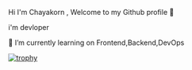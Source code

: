 Hi I'm Chayakorn , Welcome to my Github profile 👋

i'm devloper

🌱 I’m currently learning on Frontend,Backend,DevOps

[![trophy](https://github-profile-trophy.vercel.app/?username=chayakorn)](https://github.com/chayakorn/github-profile-trophy)
<!--
**chayakorn/chayakorn** is a ✨ _special_ ✨ repository because its `README.md` (this file) appears on your GitHub profile.

Here are some ideas to get you started:

- 🔭 I’m currently working on ...
- 🌱 I’m currently learning ...
- 👯 I’m looking to collaborate on ...
- 🤔 I’m looking for help with ...
- 💬 Ask me about ...
- 📫 How to reach me: ...
- 😄 Pronouns: ...
- ⚡ Fun fact: ...
-->
